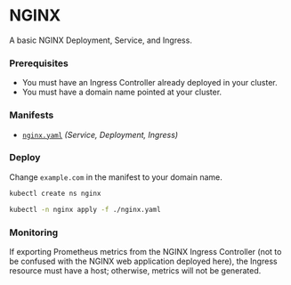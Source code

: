 # NGINX

A basic NGINX Deployment, Service, and Ingress.

### Prerequisites
  - You must have an Ingress Controller already deployed in your cluster.
  - You must have a domain name pointed at your cluster.

### Manifests

  - [`nginx.yaml`](./nginx.yaml) _(Service, Deployment, Ingress)_

### Deploy

Change `example.com` in the manifest to your domain name.

```bash
kubectl create ns nginx

kubectl -n nginx apply -f ./nginx.yaml
```

### Monitoring

If exporting Prometheus metrics from the NGINX Ingress Controller (not to be confused with the NGINX
web application deployed here), the Ingress resource must have a host; otherwise, metrics will not
be generated.
